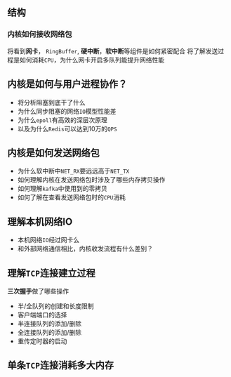 ## 结构

### 内核如何接收网络包
将看到**网卡**， `RingBuffer`, **硬中断**，**软中断**等组件是如何紧密配合
将了解发送过程是如何消耗`CPU`，为什么网卡开启多队列能提升网络性能

## 内核是如何与用户进程协作？
- 将分析阻塞到底干了什么
- 为什么同步阻塞的网络`IO`模型性能差
- 为什么`epoll`有高效的深层次原理
- 以及为什么`Redis`可以达到10万的`QPS`

## 内核是如何发送网络包

- 为什么软中断中`NET_RX`要远远高于`NET_TX`
- 如何理解内核在发送网络包时涉及了哪些内存拷贝操作
- 如何理解`kafka`中使用到的零拷贝
- 如何了解在查看发送网络包时的`CPU`消耗

## 理解本机网络IO

- 本机网络`IO`经过网卡么
- 和外部网络通信相比，内核收发流程有什么差别？

## 理解`TCP`连接建立过程

**三次握手**做了哪些操作
- 半/全队列的创建和长度限制
- 客户端端口的选择
- 半连接队列的添加/删除
- 全连接队列的添加/删除
- 重传定时器的启动

## 单条`TCP`连接消耗多大内存
